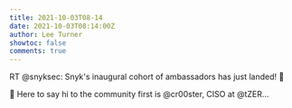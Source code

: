 ```yaml
---
title: 2021-10-03T08-14
date: 2021-10-03T08:14:00Z
author: Lee Turner
showtoc: false
comments: true
---
```


RT @snyksec: Snyk's inaugural cohort of ambassadors has just landed! 🙌

👋 Here to say hi to the community first is @cr00ster, CISO at @tZER…

